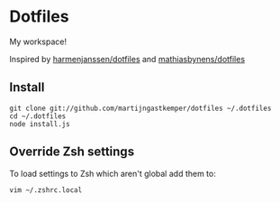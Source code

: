 # Dotfiles

My workspace!

Inspired by [harmenjanssen/dotfiles](https://github.com/harmenjanssen/dotfiles) and [mathiasbynens/dotfiles](https://github.com/mathiasbynens/dotfiles)

## Install

    git clone git://github.com/martijngastkemper/dotfiles ~/.dotfiles
    cd ~/.dotfiles
    node install.js

## Override Zsh settings

To load settings to Zsh which aren't global add them to:

    vim ~/.zshrc.local
